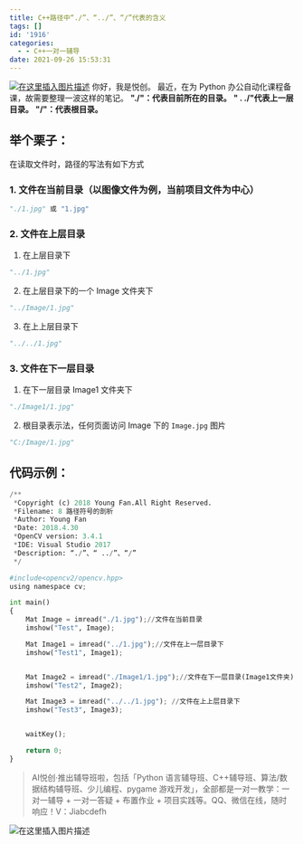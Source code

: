 ```yaml
---
title: C++路径中“./”、“../”、“/”代表的含义
tags: []
id: '1916'
categories:
  - - C++一对一辅导
date: 2021-09-26 15:53:31
---
```


[![在这里插入图片描述](https://img-blog.csdnimg.cn/2710ffc3bcf341e6b8fd69ac2af877ff.png?x-oss-process=image/watermark,type_ZHJvaWRzYW5zZmFsbGJhY2s,shadow_50,text_Q1NETiBAQUnmgqbliJs=,size_20,color_FFFFFF,t_70,g_se,x_16)](https://img-blog.csdnimg.cn/2710ffc3bcf341e6b8fd69ac2af877ff.png) 你好，我是悦创。 最近，在为 Python 办公自动化课程备课，故需要整理一波这样的笔记。 **"./"：代表目前所在的目录。** **" . ./"代表上一层目录。** **"/"：代表根目录。**

## 举个栗子：

在读取文件时，路径的写法有如下方式

### 1\. 文件在当前目录（以图像文件为例，当前项目文件为中心）

```python
"./1.jpg" 或 "1.jpg"
```

### 2\. 文件在上层目录

1.  在上层目录下

```python
"../1.jpg"
```

2.  在上层目录下的一个 Image 文件夹下

```python
"../Image/1.jpg"
```

3.  在上上层目录下

```python
"../../1.jpg"
```

### 3\. 文件在下一层目录

1.  在下一层目录 Image1 文件夹下

```python
"./Image1/1.jpg"
```

2.  根目录表示法，任何页面访问 Image 下的 `Image.jpg` 图片

```python
"C:/Image/1.jpg"
```

## 代码示例：

```python
/**
 *Copyright (c) 2018 Young Fan.All Right Reserved.
 *Filename: 8 路径符号的剖析
 *Author: Young Fan
 *Date: 2018.4.30
 *OpenCV version: 3.4.1
 *IDE: Visual Studio 2017
 *Description: “./”、“ ../”、“/”
 */

#include<opencv2/opencv.hpp>
using namespace cv;

int main()
{
    Mat Image = imread("./1.jpg");//文件在当前目录
    imshow("Test", Image);

    Mat Image1 = imread("../1.jpg");//文件在上一层目录下
    imshow("Test1", Image1);


    Mat Image2 = imread("./Image1/1.jpg");//文件在下一层目录(Image1文件夹)
    imshow("Test2", Image2);

    Mat Image3 = imread("../../1.jpg"); //文件在上上层目录下
    imshow("Test3", Image3);


    waitKey();

    return 0;
}
```

> AI悦创·推出辅导班啦，包括「Python 语言辅导班、C++辅导班、算法/数据结构辅导班、少儿编程、pygame 游戏开发」，全部都是一对一教学：一对一辅导 + 一对一答疑 + 布置作业 + 项目实践等。QQ、微信在线，随时响应！V：Jiabcdefh

![在这里插入图片描述](https://img-blog.csdnimg.cn/fc6874429ed64501ab03c12fbbefd2a3.png)